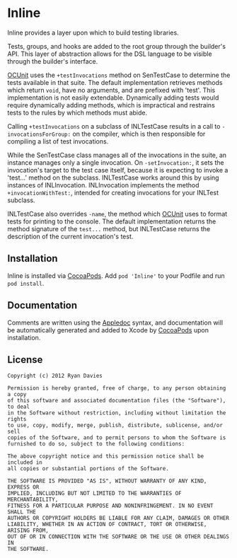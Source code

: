 Inline
======

Inline provides a layer upon which to build testing libraries.
    
Tests, groups, and hooks are added to the root group through the builder's API. This layer of abstraction allows for the DSL language to be visible through the builder's interface.

[OCUnit](http://www.sente.ch/software/ocunit/) uses the `+testInvocations` method on SenTestCase to determine the tests available in that suite. The default implementation retrieves methods which return `void`, have no arguments, and are prefixed with 'test'. This implementation is not easily extendable. Dynamically adding tests would require dynamically adding methods, which is impractical and restrains tests to the rules by which methods must abide.

Calling `+testInvocations` on a subclass of INLTestCase results in a call to `-invocationsForGroup:` on the compiler, which is then responsible for compiling a list of test invocations.

While the SenTestCase class manages all of the invocations in the suite, an instance manages only a single invocation. On `-setInvocation:`, it sets the invocation's target to the test case itself, because it is expecting to invoke a 'test...' method on the subclass. INLTestCase works around this by using instances of INLInvocation. INLInvocation implements the method `+invocationWithTest:`, intended for creating invocations for your INLTest subclass.

INLTestCase also overrides `-name`, the method which [OCUnit](http://www.sente.ch/software/ocunit/) uses to format tests for printing to the console. The default implementation returns the method signature of the `test...` method, but INLTestCase returns the description of the current invocation's test.

Installation
------------

Inline is installed via [CocoaPods](https://github.com/CocoaPods/CocoaPods). Add `pod 'Inline'` to your Podfile and run `pod install`.

Documentation
-------------

Comments are written using the [Appledoc](http://gentlebytes.com/appledoc/) syntax, and documentation will be automatically generated and added to Xcode by [CocoaPods](https://github.com/CocoaPods/CocoaPods) upon installation.

License
-------

	Copyright (c) 2012 Ryan Davies

	Permission is hereby granted, free of charge, to any person obtaining a copy
	of this software and associated documentation files (the "Software"), to deal
	in the Software without restriction, including without limitation the rights
	to use, copy, modify, merge, publish, distribute, sublicense, and/or sell
	copies of the Software, and to permit persons to whom the Software is
	furnished to do so, subject to the following conditions:

	The above copyright notice and this permission notice shall be included in
	all copies or substantial portions of the Software.

	THE SOFTWARE IS PROVIDED "AS IS", WITHOUT WARRANTY OF ANY KIND, EXPRESS OR
	IMPLIED, INCLUDING BUT NOT LIMITED TO THE WARRANTIES OF MERCHANTABILITY,
	FITNESS FOR A PARTICULAR PURPOSE AND NONINFRINGEMENT. IN NO EVENT SHALL THE
	AUTHORS OR COPYRIGHT HOLDERS BE LIABLE FOR ANY CLAIM, DAMAGES OR OTHER
	LIABILITY, WHETHER IN AN ACTION OF CONTRACT, TORT OR OTHERWISE, ARISING FROM,
	OUT OF OR IN CONNECTION WITH THE SOFTWARE OR THE USE OR OTHER DEALINGS IN
	THE SOFTWARE.
